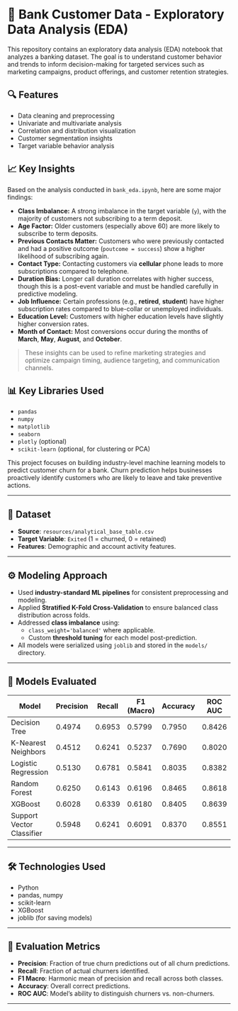 # 🏦 Bank Customer Data - Exploratory Data Analysis (EDA)

This repository contains an exploratory data analysis (EDA) notebook that analyzes a banking dataset. The goal is to understand customer behavior and trends to inform decision-making for targeted services such as marketing campaigns, product offerings, and customer retention strategies.


## 🔍 Features

- Data cleaning and preprocessing
- Univariate and multivariate analysis
- Correlation and distribution visualization
- Customer segmentation insights
- Target variable behavior analysis

## 📈 Key Insights

Based on the analysis conducted in `bank_eda.ipynb`, here are some major findings:

- **Class Imbalance:** A strong imbalance in the target variable (`y`), with the majority of customers not subscribing to a term deposit.
- **Age Factor:** Older customers (especially above 60) are more likely to subscribe to term deposits.
- **Previous Contacts Matter:** Customers who were previously contacted and had a positive outcome (`poutcome = success`) show a higher likelihood of subscribing again.
- **Contact Type:** Contacting customers via **cellular** phone leads to more subscriptions compared to telephone.
- **Duration Bias:** Longer call duration correlates with higher success, though this is a post-event variable and must be handled carefully in predictive modeling.
- **Job Influence:** Certain professions (e.g., **retired**, **student**) have higher subscription rates compared to blue-collar or unemployed individuals.
- **Education Level:** Customers with higher education levels have slightly higher conversion rates.
- **Month of Contact:** Most conversions occur during the months of **March**, **May**, **August**, and **October**.

> These insights can be used to refine marketing strategies and optimize campaign timing, audience targeting, and communication channels.

## 📊 Key Libraries Used

- `pandas`
- `numpy`
- `matplotlib`
- `seaborn`
- `plotly` (optional)
- `scikit-learn` (optional, for clustering or PCA)


This project focuses on building industry-level machine learning models to predict customer churn for a bank. Churn prediction helps businesses proactively identify customers who are likely to leave and take preventive actions.

---

## 📂 Dataset

- **Source**: `resources/analytical_base_table.csv`
- **Target Variable**: `Exited` (1 = churned, 0 = retained)
- **Features**: Demographic and account activity features.

---

## ⚙️ Modeling Approach

- Used **industry-standard ML pipelines** for consistent preprocessing and modeling.
- Applied **Stratified K-Fold Cross-Validation** to ensure balanced class distribution across folds.
- Addressed **class imbalance** using:
  - `class_weight='balanced'` where applicable.
  - Custom **threshold tuning** for each model post-prediction.
- All models were serialized using `joblib` and stored in the `models/` directory.

---

## 🧪 Models Evaluated

| Model                   | Precision | Recall   | F1 (Macro) | Accuracy | ROC AUC  |
|------------------------|-----------|----------|------------|----------|----------|
| Decision Tree          | 0.4974    | 0.6953   | 0.5799     | 0.7950   | 0.8426   |
| K-Nearest Neighbors    | 0.4512    | 0.6241   | 0.5237     | 0.7690   | 0.8020   |
| Logistic Regression    | 0.5130    | 0.6781   | 0.5841     | 0.8035   | 0.8382   |
| Random Forest          | 0.6250    | 0.6143   | 0.6196     | 0.8465   | 0.8618   |
| XGBoost                | 0.6028    | 0.6339   | 0.6180     | 0.8405   | 0.8639   |
| Support Vector Classifier | 0.5948 | 0.6241   | 0.6091     | 0.8370   | 0.8551   |

---

## 🛠️ Technologies Used

- Python
- pandas, numpy
- scikit-learn
- XGBoost
- joblib (for saving models)

---

## 🧮 Evaluation Metrics

- **Precision**: Fraction of true churn predictions out of all churn predictions.
- **Recall**: Fraction of actual churners identified.
- **F1 Macro**: Harmonic mean of precision and recall across both classes.
- **Accuracy**: Overall correct predictions.
- **ROC AUC**: Model’s ability to distinguish churners vs. non-churners.

---




